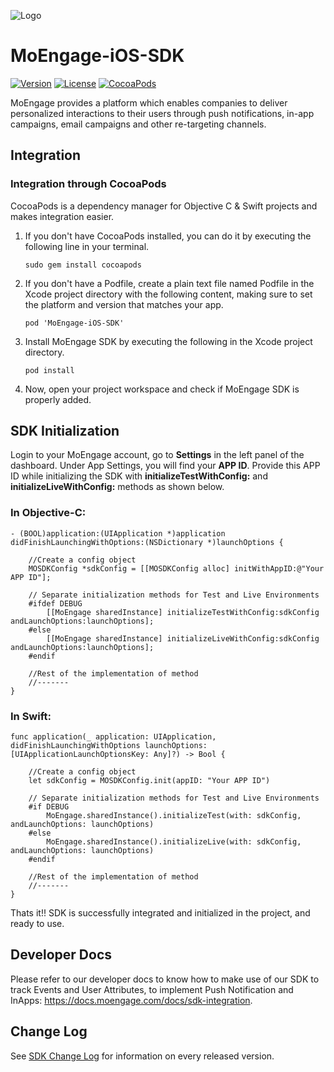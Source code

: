 ![Logo](https://user-images.githubusercontent.com/15011722/32040752-7237c3c2-ba4f-11e7-9d68-a019049fccf5.png)
# MoEngage-iOS-SDK

[![Version](https://img.shields.io/cocoapods/v/MoEngage-iOS-SDK.svg?style=flat)](http://cocoapods.org/pods/MoEngage-iOS-SDK)
[![License](https://img.shields.io/cocoapods/l/MoEngage-iOS-SDK.svg?style=flat)](http://cocoapods.org/pods/MoEngage-iOS-SDK)
[![CocoaPods](https://img.shields.io/cocoapods/dm/MoEngage-iOS-SDK.svg)](https://cocoapods.org/pods/MoEngage-iOS-SDK)

MoEngage provides a platform which enables companies to deliver personalized interactions to their users through push notifications, in-app campaigns, email campaigns and other re-targeting channels.

## Integration

### Integration through CocoaPods
CocoaPods is a dependency manager for Objective C & Swift projects and makes integration easier.

1. If you don't have CocoaPods installed, you can do it by executing the following line in your terminal.

    ```sudo gem install cocoapods```
    
2. If you don't have a Podfile, create a plain text file named Podfile in the Xcode project directory with the following content, making sure to set the platform and version that matches your app.

    ```pod 'MoEngage-iOS-SDK'```
    
3. Install MoEngage SDK by executing the following in the Xcode project directory.

    ```pod install```
    
4. Now, open your project workspace and check if MoEngage SDK is properly added.
    

## SDK Initialization

Login to your MoEngage account, go to **Settings** in the left panel of the dashboard. Under App Settings, you will find your **APP ID**. Provide this APP ID while initializing the SDK with **initializeTestWithConfig:** and **initializeLiveWithConfig:** methods as shown below.

### In Objective-C:

    - (BOOL)application:(UIApplication *)application didFinishLaunchingWithOptions:(NSDictionary *)launchOptions {

        //Create a config object
        MOSDKConfig *sdkConfig = [[MOSDKConfig alloc] initWithAppID:@"Your APP ID"];
        
        // Separate initialization methods for Test and Live Environments
        #ifdef DEBUG
            [[MoEngage sharedInstance] initializeTestWithConfig:sdkConfig andLaunchOptions:launchOptions];
        #else
            [[MoEngage sharedInstance] initializeLiveWithConfig:sdkConfig andLaunchOptions:launchOptions];
        #endif
        
        //Rest of the implementation of method
        //-------
    }

### In Swift:

    func application(_ application: UIApplication, didFinishLaunchingWithOptions launchOptions:     [UIApplicationLaunchOptionsKey: Any]?) -> Bool {
    
        //Create a config object
        let sdkConfig = MOSDKConfig.init(appID: "Your APP ID")
        
        // Separate initialization methods for Test and Live Environments
        #if DEBUG
            MoEngage.sharedInstance().initializeTest(with: sdkConfig, andLaunchOptions: launchOptions)
        #else
            MoEngage.sharedInstance().initializeLive(with: sdkConfig, andLaunchOptions: launchOptions)
        #endif
        
        //Rest of the implementation of method
        //-------
    }

Thats it!! SDK is successfully integrated and initialized in the project, and ready to use. 

## Developer Docs
Please refer to our developer docs to know how to make use of our SDK to track Events and User Attributes, to implement Push Notification and InApps: https://docs.moengage.com/docs/sdk-integration.

## Change Log
See [SDK Change Log](https://github.com/moengage/MoEngage-iOS-SDK/blob/master/CHANGELOG.md) for information on every released version.
